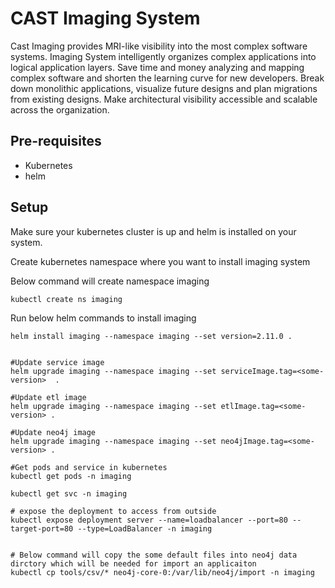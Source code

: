 # CAST Imaging System

Cast Imaging provides MRI-like visibility into the most complex software systems. Imaging System intelligently organizes complex applications into logical application layers. Save time and money analyzing and mapping complex software and shorten the learning curve for new developers. Break down monolithic applications, visualize future designs and plan migrations from existing designs. Make architectural visibility accessible and scalable across the organization.

## Pre-requisites

- Kubernetes
- helm

## Setup

Make sure your kubernetes cluster is up and helm is installed on your system.

Create kubernetes namespace where you want to install imaging system

Below command will create namespace imaging

```
kubectl create ns imaging

```

Run below helm commands to install imaging

```
helm install imaging --namespace imaging --set version=2.11.0 .


#Update service image
helm upgrade imaging --namespace imaging --set serviceImage.tag=<some-version>  .

#Update etl image
helm upgrade imaging --namespace imaging --set etlImage.tag=<some-version> .

#Update neo4j image
helm upgrade imaging --namespace imaging --set neo4jImage.tag=<some-version> .

#Get pods and service in kubernetes
kubectl get pods -n imaging

kubectl get svc -n imaging

# expose the deployment to access from outside
kubectl expose deployment server --name=loadbalancer --port=80 --target-port=80 --type=LoadBalancer -n imaging


# Below command will copy the some default files into neo4j data dirctory which will be needed for import an applicaiton
kubectl cp tools/csv/* neo4j-core-0:/var/lib/neo4j/import -n imaging
```

